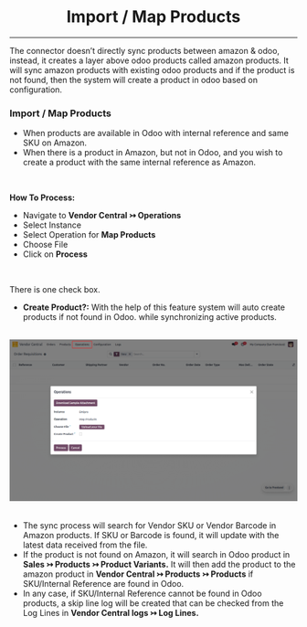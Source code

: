 <h1 align="center"><strong>  Import / Map Products </strong></h1>

<hr>

The connector doesn’t directly sync products between amazon & odoo, instead, it creates a layer above odoo products called amazon products. It will sync amazon products with existing odoo products and if the product is not found, then the system will create a product in odoo based on configuration.

<h3> Import / Map Products</h3>

* When products are available in Odoo with internal reference and same SKU on Amazon.
* When there is a product in Amazon, but not in Odoo, and you wish to create a product with the same internal reference as Amazon.

<br/>

**How To Process:**

* Navigate to **Vendor Central ↣ Operations**
* Select Instance
* Select Operation for **Map Products**
* Choose File
* Click on **Process**

<br/>

There is one check box.

* **Create Product?:** With the help of this feature system will auto create products if not found in Odoo. while synchronizing active products.

<br/>

<div align="center">
  <img src="./images/VC-8.png" alt="">
</div>

<br/>

* The sync process will search for Vendor SKU or Vendor Barcode in Amazon products. If SKU or Barcode is found, it will update with the latest data received from the file.
* If the product is not found on Amazon, it will search in Odoo product in **Sales ↣ Products ↣ Product Variants.** It will then add the product to the amazon product in **Vendor Central ↣ Products ↣ Products** if SKU/Internal Reference are found in Odoo.
* In any case, if SKU/Internal Reference cannot be found in Odoo products, a skip line log will be created that can be checked from the Log Lines in **Vendor Central logs ↣ Log Lines.**